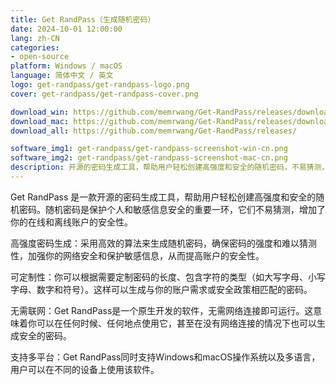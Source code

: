 ```yaml
---
title: Get RandPass（生成随机密码）
date: 2024-10-01 12:00:00
lang: zh-CN
categories:
- open-source
platform: Windows / macOS
language: 简体中文 / 英文
logo: get-randpass/get-randpass-logo.png
cover: get-randpass/get-randpass-cover.png

download_win: https://github.com/memrwang/Get-RandPass/releases/download/software/Get-RandPass-1.0-win_x64_x86.zip
download_mac: https://github.com/memrwang/Get-RandPass/releases/download/software/Get-RandPass-1.0-mac.zip
download_all: https://github.com/memrwang/Get-RandPass/releases/

software_img1: get-randpass/get-randpass-screenshot-win-cn.png
software_img2: get-randpass/get-randpass-screenshot-mac-cn.png
description: 开源的密码生成工具，帮助用户轻松创建高强度和安全的随机密码，不易猜测，增加了你的在线和离线账户的安全性。
---
```

Get RandPass 是一款开源的密码生成工具，帮助用户轻松创建高强度和安全的随机密码。随机密码是保护个人和敏感信息安全的重要一环，它们不易猜测，增加了你的在线和离线账户的安全性。


高强度密码生成：采用高效的算法来生成随机密码，确保密码的强度和难以猜测性，加强你的网络安全和保护敏感信息，从而提高账户的安全性。

可定制性：你可以根据需要定制密码的长度、包含字符的类型（如大写字母、小写字母、数字和符号）。这样可以生成与你的账户需求或安全政策相匹配的密码。

无需联网：Get RandPass是一个原生开发的软件，无需网络连接即可运行。这意味着你可以在任何时候、任何地点使用它，甚至在没有网络连接的情况下也可以生成安全的密码。

支持多平台：Get RandPass同时支持Windows和macOS操作系统以及多语言，用户可以在不同的设备上使用该软件。